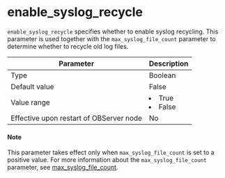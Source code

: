 # enable_syslog_recycle

`enable_syslog_recycle` specifies whether to enable syslog recycling. This parameter is used together with the `max_syslog_file_count` parameter to determine whether to recycle old log files.

| **Parameter** | **Description** |
|------------------|--------------------------------------------------------------------------------------------------------|
| Type | Boolean |
| Default value | False |
| Value range | <li> True   <li> False |
| Effective upon restart of OBServer node | No |

  <main id="notice" type='explain'>
    <h4>Note</h4>
    <p>This parameter takes effect only when <code>max_syslog_file_count</code> is set to a positive value. For more information about the <code>max_syslog_file_count</code> parameter, see <a href="13400.max_syslog_file_count.md">max_syslog_file_count</a>. </p>
  </main>